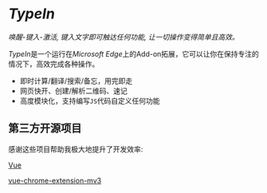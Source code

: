 # *TypeIn*

*唤醒-键入-激活, 键入文字即可触达任何功能, 让一切操作变得简单且高效。*

*TypeIn*是一个运行在*Microsoft Edge*上的Add-on拓展，它可以让你在保持专注的情况下，高效完成各种操作。

* 即时计算/翻译/搜索/备忘，用完即走
* 网页快开、创建/解析二维码、速记
* 高度模块化，支持编写`JS`代码自定义任何功能

## 第三方开源项目

感谢这些项目帮助我极大地提升了开发效率:

[Vue](https://vuejs.org/)

[vue-chrome-extension-mv3](https://github.com/choumai555/vue-chrome-extension-mv3)